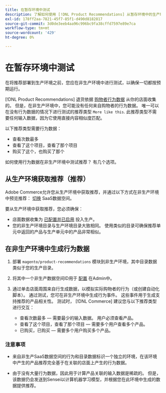 ```yaml
---
title: 在暂存环境中测试
description: 了解如何使用 [!DNL Product Recommendations] 从暂存环境中的生产环境执行测试。
exl-id: 178ff2aa-7821-45f7-85f1-d490d8182817
source-git-commit: 3d0de3eeb4aa96c996bc9fa38cffd7597e89e7ca
workflow-type: tm+mt
source-wordcount: '429'
ht-degree: 0%

---
```


# 在暂存环境中测试

在将推荐部署到生产环境之前，您应在非生产环境中进行测试，以确保一切都按预期运行。

[!DNL Product Recommendations] 退货依据 [购物者行为数据](behavioral-data.md) 从你的店面收集的。 但是，在非生产环境中，您可能没有任何来自购物者的行为数据。 唯一可以在没有行为数据的情况下进行测试的推荐类型 `More like this`. 此推荐类型不需要任何输入数据，因为它使用直接内容相似度匹配。

以下推荐类型需要行为数据：

- 查看次数最多
- 查看了这个项目，查看了那个项目
- 购买了这个，也购买了那个

如何使用行为数据在非生产环境中测试推荐？ 有几个选项。

## 从生产环境获取推荐（推荐）

Adobe Commerce允许您从生产环境中获取推荐，并通过以下方式在非生产环境中预览推荐： [切换](settings.md) SaaS数据空间。

要从生产环境中获取推荐，您必须确保：

- 店面数据收集为 [已配置并已启用](install-configure.md) 投入生产。
- 您的非生产环境目录与生产环境目录大致相同。 使用类似的目录可确保推荐单元中返回的产品与生产单元中的产品非常相似。

## 在非生产环境中生成行为数据

1. 部署 `magento/product-recommendations` 模块到非生产环境，其中目录数据类似于您的生产目录。

1. 将其中一个非生产数据空间ID用于 [配置](https://experienceleague.adobe.com/docs/commerce-admin/config/services/saas.html) 在Admin中。

1. 通过单击店面周围来自行生成数据，以模拟实际购物者的行为（或创建自动化脚本）。 通过测试，您可在非生产环境中生成行为事件。 这些事件用于生成支持推荐的产品相关性。 测试时， [!DNL Commerce] 建议您与以下推荐类型进行交互：

   - 查看次数最多 — 需要最少的输入数据。 用户必须查看产品。
   - 查看了这个项目，查看了那个项目 — 需要多个用户查看多个产品。
   - 已购买，已购买 — 需要多个用户购买多个产品。

### 注意事项

- 来自非生产SaaS数据空间的行为和目录数据标识一个独立的环境，在该环境中产生的产品推荐完全基于在关联的店面上产生的行为数据。

- 由于没有大量行为数据，因此用于计算产品关联的输入数据是稀疏的。 但是，该数据仍会发送到Sensei以计算机器学习模型，并根据您在此环境中生成的数据提供推荐。
